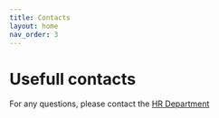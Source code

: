 ```yaml
---
title: Contacts
layout: home
nav_order: 3
---
```


# Usefull contacts

For any questions, please contact the [HR Department](https://o2do.sharepoint.com/:p:/s/O2Do/ETV-e7njDN9AvTuR-QD5e38BL-54Iv1FkA-jEAOo49d_HA?e=shrPmE)